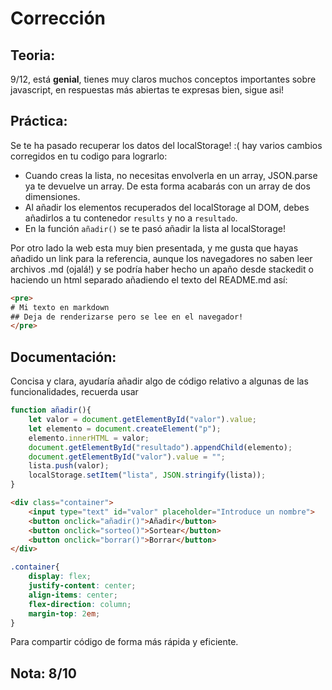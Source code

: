 # Corrección

## Teoria:
9/12, está **genial**, tienes muy claros muchos conceptos importantes sobre javascript, en respuestas más abiertas te expresas bien, sigue asi!

## Práctica:
Se te ha pasado recuperar los datos del localStorage! :( hay varios cambios corregidos en tu codigo para lograrlo:

- Cuando creas la lista, no necesitas envolverla en un array, JSON.parse ya te devuelve un array. De esta forma acabarás con un array de dos dimensiones.
- Al añadir los elementos recuperados del localStorage al DOM, debes añadirlos a tu contenedor `results` y no a `resultado`.
- En la función `añadir()` se te pasó añadir la lista al localStorage!

Por otro lado la web esta muy bien presentada, y me gusta que hayas añadido un link para la referencia, aunque los navegadores no saben leer archivos .md (ojalá!) y se podría haber hecho un apaño desde stackedit o haciendo un html separado añadiendo el texto del README.md así:

```html
<pre>
# Mi texto en markdown
## Deja de renderizarse pero se lee en el navegador!
</pre>
```

## Documentación:
Concisa y clara, ayudaría añadir algo de código relativo a algunas de las funcionalidades, recuerda usar

```js
function añadir(){
    let valor = document.getElementById("valor").value;
    let elemento = document.createElement("p");
    elemento.innerHTML = valor;
    document.getElementById("resultado").appendChild(elemento);
    document.getElementById("valor").value = "";
    lista.push(valor);
    localStorage.setItem("lista", JSON.stringify(lista));
}
```

```html
<div class="container">
    <input type="text" id="valor" placeholder="Introduce un nombre">
    <button onclick="añadir()">Añadir</button>
    <button onclick="sorteo()">Sortear</button>
    <button onclick="borrar()">Borrar</button>
</div>
```

```css
.container{
    display: flex;
    justify-content: center;
    align-items: center;
    flex-direction: column;
    margin-top: 2em;
}
```

Para compartir código de forma más rápida y eficiente.

## Nota: 8/10
